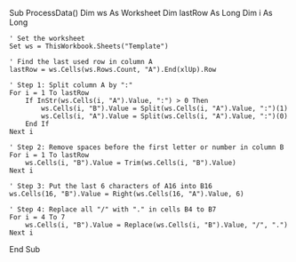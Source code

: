 Sub ProcessData()
    Dim ws As Worksheet
    Dim lastRow As Long
    Dim i As Long
    
    ' Set the worksheet
    Set ws = ThisWorkbook.Sheets("Template")
    
    ' Find the last used row in column A
    lastRow = ws.Cells(ws.Rows.Count, "A").End(xlUp).Row
    
    ' Step 1: Split column A by ":"
    For i = 1 To lastRow
        If InStr(ws.Cells(i, "A").Value, ":") > 0 Then
            ws.Cells(i, "B").Value = Split(ws.Cells(i, "A").Value, ":")(1)
            ws.Cells(i, "A").Value = Split(ws.Cells(i, "A").Value, ":")(0)
        End If
    Next i
    
    ' Step 2: Remove spaces before the first letter or number in column B
    For i = 1 To lastRow
        ws.Cells(i, "B").Value = Trim(ws.Cells(i, "B").Value)
    Next i
    
    ' Step 3: Put the last 6 characters of A16 into B16
    ws.Cells(16, "B").Value = Right(ws.Cells(16, "A").Value, 6)
    
    ' Step 4: Replace all "/" with "." in cells B4 to B7
    For i = 4 To 7
        ws.Cells(i, "B").Value = Replace(ws.Cells(i, "B").Value, "/", ".")
    Next i
End Sub
